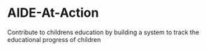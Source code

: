 # AIDE-At-Action
Contribute to childrens education by building a system to track the educational progress of children
